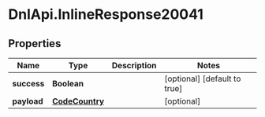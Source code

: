 # DnlApi.InlineResponse20041

## Properties
Name | Type | Description | Notes
------------ | ------------- | ------------- | -------------
**success** | **Boolean** |  | [optional] [default to true]
**payload** | [**CodeCountry**](CodeCountry.md) |  | [optional] 


